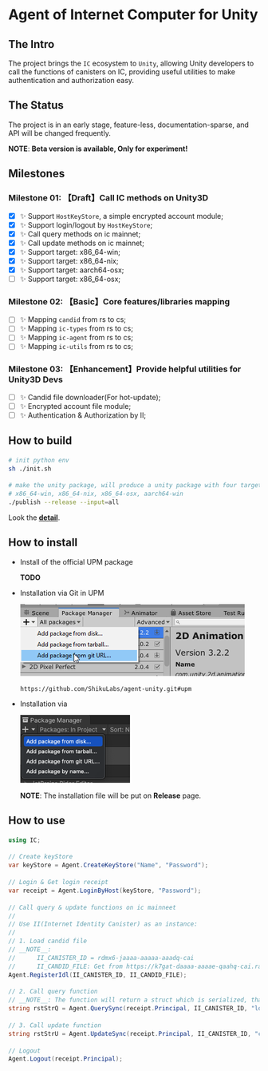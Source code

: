 # Agent of Internet Computer for Unity

## The Intro

The project brings the `IC` ecosystem to `Unity`, allowing Unity developers to call the functions of canisters on IC,
providing useful utilities to make authentication and authorization easy.


## The Status

The project is in an early stage, feature-less, documentation-sparse, and API will be changed frequently.

__NOTE__: __Beta version is available, Only for experiment!__

## Milestones

### Milestone 01: 【Draft】Call IC methods on Unity3D

- [x] ✨ Support `HostKeyStore`, a simple encrypted account module;
- [x] ✨ Support login/logout by `HostKeyStore`;
- [x] ✨ Call query methods on ic mainnet;
- [x] ✨ Call update methods on ic mainnet;
- [x] ✨ Support target: x86_64-win;
- [x] ✨ Support target: x86_64-nix;
- [x] ✨ Support target: aarch64-osx;
- [ ] ✨ Support target: x86_64-osx;

### Milestone 02: 【Basic】Core features/libraries mapping

- [ ] ✨ Mapping `candid` from rs to cs;
- [ ] ✨ Mapping `ic-types` from rs to cs;
- [ ] ✨ Mapping `ic-agent` from rs to cs;
- [ ] ✨ Mapping `ic-utils` from rs to cs;

### Milestone 03: 【Enhancement】Provide helpful utilities for Unity3D Devs

- [ ] ✨ Candid file downloader(For hot-update);
- [ ] ✨ Encrypted account file module;
- [ ] ✨ Authentication & Authorization by II;

## How to build

```sh
# init python env
sh ./init.sh

# make the unity package, will produce a unity package with four targets:
# x86_64-win, x86_64-nix, x86_64-osx, aarch64-win
./publish --release --input=all
```

Look the __[detail](./scripts/README.md)__.

## How to install

- Install of the official UPM package

    __TODO__

- Installation via Git in UPM

    ![upm-via-git](./docs/imgs/upm-via-git.png)

    ```
    https://github.com/ShikuLabs/agent-unity.git#upm
    ```

- Installation via

    ![upm-via-git](./docs/imgs/upm-via-local.png)

    __NOTE__: The installation file will be put on __Release__ page.

## How to use

```cs
using IC;

// Create keyStore
var keyStore = Agent.CreateKeyStore("Name", "Password");

// Login & Get login receipt
var receipt = Agent.LoginByHost(keyStore, "Password");

// Call query & update functions on ic mainneet
//
// Use II(Internet Identity Canister) as an instance:
//
// 1. Load candid file
// __NOTE__:
//      II_CANISTER_ID = rdmx6-jaaaa-aaaaa-aaadq-cai
//      II_CANDID_FILE: Get from https://k7gat-daaaa-aaaae-qaahq-cai.raw.ic0.app/listing/internet-identity-10235/rdmx6-jaaaa-aaaaa-aaadq-cai
Agent.RegisterIdl(II_CANISTER_ID, II_CANDID_FILE);

// 2. Call query function
// __NOTE__: The function will return a struct which is serialized, that representation is literal;
string rstStrQ = Agent.QuerySync(receipt.Principal, II_CANISTER_ID, "lookup", "(1974210: nat64)");

// 3. Call update function
string rstStrU = Agent.UpdateSync(receipt.Principal, II_CANISTER_ID, "create_challenge", "()");

// Logout
Agent.Logout(receipt.Principal);
```